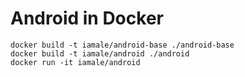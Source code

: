 Android in Docker
==================

```
docker build -t iamale/android-base ./android-base
docker build -t iamale/android ./android
docker run -it iamale/android
```
